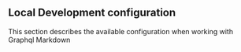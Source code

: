 ## Local Development configuration

This section describes the available configuration when working with Graphql Markdown
